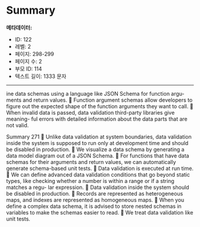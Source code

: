 # Summary

**메타데이터:**
- ID: 122
- 레벨: 2
- 페이지: 298-299
- 페이지 수: 2
- 부모 ID: 114
- 텍스트 길이: 1333 문자

---

ine data schemas using a language like JSON Schema for function argu-
ments and return values.
 Function argument schemas allow developers to figure out the expected shape of
the function arguments they want to call.
 When invalid data is passed, data validation third-party libraries give meaning-
ful errors with detailed information about the data parts that are not valid.

Summary 271
 Unlike data validation at system boundaries, data validation inside the system is
supposed to run only at development time and should be disabled in production.
 We visualize a data schema by generating a data model diagram out of a JSON
Schema.
 For functions that have data schemas for their arguments and return values, we
can automatically generate schema-based unit tests.
 Data validation is executed at run time.
 We can define advanced data validation conditions that go beyond static types,
like checking whether a number is within a range or if a string matches a regu-
lar expression.
 Data validation inside the system should be disabled in production.
 Records are represented as heterogeneous maps, and indexes are represented as
homogeneous maps.
 When you define a complex data schema, it is advised to store nested schemas
in variables to make the schemas easier to read.
 We treat data validation like unit tests.